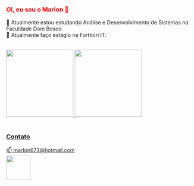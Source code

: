<h3 style="color:red;"> Oi, eu sou o Marlon 👋 </h3>

🌱 Atualmente estou estudando Análise e Desenvolvimento de Sistemas na Faculdade Dom Bosco
<br>🔭 Atualmente faço estágio na Forttiori IT.
<br><br>
<div>
  <a href="https://github.com/MarlonDaSilvaMartins">
  <img height="180em" src="https://github-readme-stats.vercel.app/api/top-langs/?username=MarlonDaSilvaMartins&layout=compact&langs_count=7&theme=dracula"/>
  <img height="180em" src="https://github-readme-stats.vercel.app/api?username=MarlonDaSilvaMartins&show_icons=true&theme=dracula&include_all_commits=true& count_private=true"/>
</div>
<br>
<h3>Contato</h3>
📫 marlon673@hotmail.com<br>
<a href="www.linkedin.com/in/marlon-da-silva-martins">
    <img src="https://cdn.jsdelivr.net/gh/devicons/devicon/icons/linkedin/linkedin-original-wordmark.svg" width="65" target="_blank"/>
</a>  
<!--
**MarlonDaSilvaMartins/MarlonDaSilvaMartins** is a ✨ _special_ ✨ repository because its `README.md` (this file) appears on your GitHub profile.

Here are some ideas to get you started:

- 🔭 I’m currently working on ...
- 🌱 I’m currently learning ...
- 👯 I’m looking to collaborate on ...
- 🤔 I’m looking for help with ...
- 💬 Ask me about ...
- 📫 How to reach me: ...
- 😄 Pronouns: ...
- ⚡ Fun fact: ...
-->
